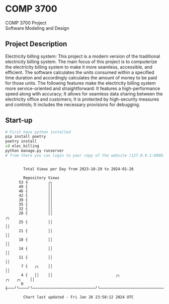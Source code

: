 # COMP 3700
COMP 3700 Project  
Software Modeling and Design
## Project Description
Electricity billing system: This project is a modern version of the traditional electricity billing system. The main focus of this project is to computerize the electricity billing system to make it more seamless, accessible, and efficient. The software calculates the units consumed within a specified time duration and accordingly calculates the amount of money to be paid for those units. The following features make the electricity billing system more service-oriented and straightforward: It features a high-performance speed along with accuracy; It allows for seamless data sharing between the electricity office and customers; It is protected by high-security measures and controls; It includes the necessary provisions for debugging.

## Start-up
```bash
# First have python installed
pip install poetry
poetry install
cd elec_billing
python manage.py runserver
# from there you can login to your copy of the website (127.0.0.1:8000), default creds are admin/admin
```

```

        Total Views per Day from 2023-10-29 to 2024-01-26

        Repository Views
      53 ┼         ╭╮
      49 ┤         ││
      46 ┤         ││
      42 ┤         ││
      39 ┤         ││
      35 ┤         ││
      32 ┤         ││
      28 ┤         ││                                                                          ╭╮
      25 ┤         ││                                                                          ││
      21 ┤         ││                                                                          ││
      18 ┤         ││                                                                          ││
      14 ┤         ││                                                                          ││
      11 ┤         ││                                                                          ││
       7 ┤   ╭╮    ││                                                                          ││
       4 ┤   ││    ││                            ╭╮                                 ╭╮   ╭╮    ││
       0 ┼───╯╰────╯╰────────────────────────────╯╰─────────────────────────────────╯╰───╯╰────╯╰──

        Chart last updated - Fri Jan 26 23:58:12 2024 UTC
        
```
